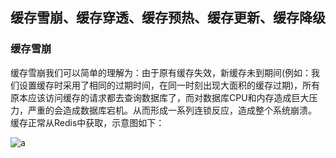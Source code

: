 ## 缓存雪崩、缓存穿透、缓存预热、缓存更新、缓存降级

### 缓存雪崩

缓存雪崩我们可以简单的理解为：由于原有缓存失效，新缓存未到期间(例如：我们设置缓存时采用了相同的过期时间，在同一时刻出现大面积的缓存过期)，所有原本应该访问缓存的请求都去查询数据库了，而对数据库CPU和内存造成巨大压力，严重的会造成数据库宕机。从而形成一系列连锁反应，造成整个系统崩溃。
缓存正常从Redis中获取，示意图如下：

![a](img/redis10_1.png)
